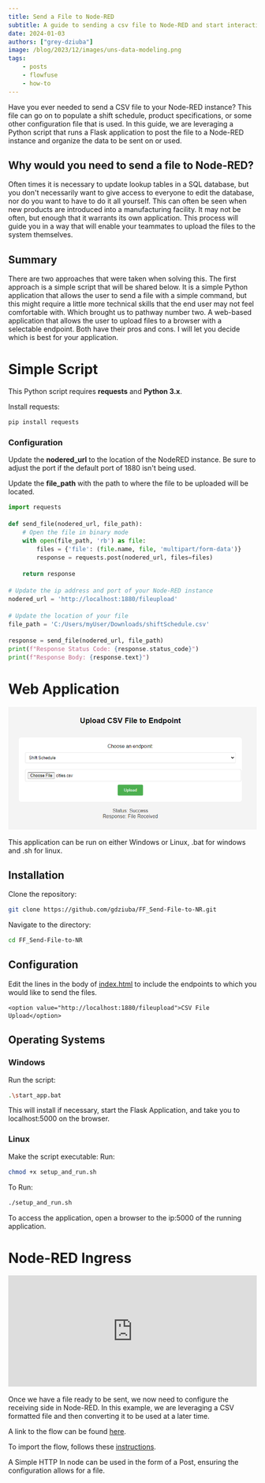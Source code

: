 ```yaml
---
title: Send a File to Node-RED
subtitle: A guide to sending a csv file to Node-RED and start interacting with it.
date: 2024-01-03
authors: ["grey-dziuba"]
image: /blog/2023/12/images/uns-data-modeling.png
tags:
    - posts
    - flowfuse
    - how-to
---
```


Have you ever needed to send a CSV file to your Node-RED instance? This file can go on to populate a shift schedule, product specifications, or some other configuration file that is used. In this guide, we are leveraging a Python script that runs a Flask application to post the file to a Node-RED instance and organize the data to be sent on or used.
<!--more-->

## Why would you need to send a file to Node-RED?

Often times it is necessary to update lookup tables in a SQL database, but you don't necessarily want to give access to everyone to edit the database, nor do you want to have to do it all yourself. This can often be seen when new products are introduced into a manufacturing facility. It may not be often, but enough that it warrants its own application. This process will guide you in a way that will enable your teammates to upload the files to the system themselves.

## Summary

There are two approaches that were taken when solving this. The first approach is a simple script that will be shared below. It is a simple Python application that allows the user to send a file with a simple command, but this might require a little more technical skills that the end user may not feel comfortable with. Which brought us to pathway number two. A web-based application that allows the user to upload files to a browser with a selectable endpoint. Both have their pros and cons. I will let you decide which is best for your application.

# Simple Script

This Python script requires **requests** and **Python 3.x**.

Install requests:

```bash
pip install requests
```

### Configuration ###

Update the **nodered_url** to the location of the NodeRED instance.  Be sure to adjust the port if the default port of 1880 isn't being used.

Update the **file_path** with the path to where the file to be uploaded will be located.



```python
import requests

def send_file(nodered_url, file_path):
    # Open the file in binary mode
    with open(file_path, 'rb') as file:
        files = {'file': (file.name, file, 'multipart/form-data')}
        response = requests.post(nodered_url, files=files)

    return response

# Update the ip address and port of your Node-RED instance
nodered_url = 'http://localhost:1880/fileupload'

# Update the location of your file
file_path = 'C:/Users/myUser/Downloads/shiftSchedule.csv'

response = send_file(nodered_url, file_path)
print(f"Response Status Code: {response.status_code}")
print(f"Response Body: {response.text}")
```


# Web Application

![csv upload application](./images/csv_upload_app.png)

This application can be run on either Windows or Linux, .bat for windows and .sh for linux.

## Installation

Clone the repository:
```bash
git clone https://github.com/gdziuba/FF_Send-File-to-NR.git
```
Navigate to the directory:
```bash
cd FF_Send-File-to-NR
```

## Configuration

Edit the lines in the body of [index.html](https://github.com/gdziuba/FF_Send-File-to-NR/blob/21214f88c6c4536f49efb88cf5f84bf52071a88b/templates/index.html#L69) to include the endpoints to which you would like to send the files.

```
<option value="http://localhost:1880/fileupload">CSV File Upload</option>
```

## Operating Systems

### Windows 

Run the script:
```bash
.\start_app.bat
```

This will install if necessary, start the Flask Application, and take you to localhost:5000 on the browser.

### Linux

Make the script executable: Run:

```bash
chmod +x setup_and_run.sh
```

To Run:

```bash
./setup_and_run.sh
```

To access the application, open a browser to the ip:5000 of the running application.



# Node-RED Ingress

<!-- ![csv upload application](./images/nr_flow_csv_ingress.png) -->

<iframe width="100%" height="225px" src="https://flows.nodered.org/flow/effb53752e5d6f767b3c7e5d41a4a6e8/share?height=100" allow="clipboard-read; clipboard-write" style="border: none;"></iframe>

Once we have a file ready to be sent, we now need to configure the receiving side in Node-RED. In this example, we are leveraging a CSV formatted file and then converting it to be used at a later time.

A link to the flow can be found [here](https://flows.nodered.org/flow/effb53752e5d6f767b3c7e5d41a4a6e8).

To import the flow, follows these [instructions](https://flowfuse.com/blog/2023/03/3-quick-node-red-tips-5/#1.-copy-and-share-your-flows-using-export-and-import).

A Simple HTTP In node can be used in the form of a Post, ensuring the configuration allows for a file.
